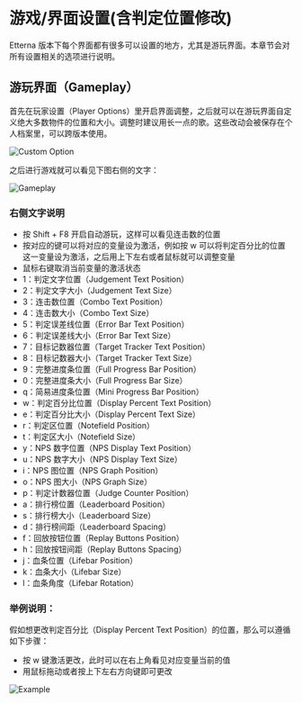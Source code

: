 # 游戏/界面设置(含判定位置修改)

Etterna 版本下每个界面都有很多可以设置的地方，尤其是游玩界面。本章节会对所有设置相关的选项进行说明。

## 游玩界面（Gameplay）

首先在玩家设置（Player Options）里开启界面调整，之后就可以在游玩界面自定义绝大多数物件的位置和大小。调整时建议用长一点的歌。这些改动会被保存在个人档案里，可以跨版本使用。

<img :src="$withBase('/zhs/Settings-CustomOption.png')" alt="Custom Option">

之后进行游戏就可以看见下图右侧的文字：

<img :src="$withBase('/zhs/ScreenGameplay.png')" alt="Gameplay">

### 右侧文字说明

- 按 Shift + F8 开启自动游玩，这样可以看见连击数的位置
- 按对应的键可以将对应的变量设为激活，例如按 w 可以将判定百分比的位置这一变量设为激活，之后用上下左右或者鼠标就可以调整变量
- 鼠标右键取消当前变量的激活状态
- 1：判定文字位置（Judgement Text Position）
- 2：判定文字大小（Judgement Text Size）
- 3：连击数位置（Combo Text Position）
- 4：连击数大小（Combo Text Size）
- 5：判定误差线位置（Error Bar Text Position）
- 6：判定误差线大小（Error Bar Text Size）
- 7：目标记数器位置（Target Tracker Text Position）
- 8：目标记数器大小（Target Tracker Text Size）
- 9：完整进度条位置（Full Progress Bar Position）
- 0：完整进度条大小（Full Progress Bar Size）
- q：简易进度条位置（Mini Progress Bar Position）
- w：判定百分比位置（Display Percent Text Position）
- e：判定百分比大小（Display Percent Text Size）
- r：判定区位置（Notefield Position）
- t：判定区大小（Notefield Size）
- y：NPS 数字位置（NPS Display Text Position）
- u：NPS 数字大小（NPS Display Text Size）
- i：NPS 图位置（NPS Graph Position）
- o：NPS 图大小（NPS Graph Size）
- p：判定计数器位置（Judge Counter Position）
- a：排行榜位置（Leaderboard Position）
- s：排行榜大小（Leaderboard Size）
- d：排行榜间距（Leaderboard Spacing）
- f：回放按钮位置（Replay Buttons Position）
- h：回放按钮间距（Replay Buttons Spacing）
- j：血条位置（Lifebar Position）
- k：血条大小（Lifebar Size）
- l：血条角度（Lifebar Rotation）

### 举例说明：

假如想更改判定百分比（Display Percent Text Position）的位置，那么可以遵循如下步骤：

- 按 w 键激活更改，此时可以在右上角看见对应变量当前的值
- 用鼠标拖动或者按上下左右方向键即可更改

<img :src="$withBase('/zhs/Settings-Example.png')" alt="Example">
